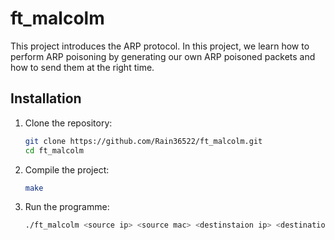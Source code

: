 # ft_malcolm

This project introduces the ARP protocol. In this project, we learn how to perform ARP poisoning by generating our own ARP poisoned packets and how to send them at the right time.

## Installation

1. Clone the repository:
   ```bash
   git clone https://github.com/Rain36522/ft_malcolm.git
   cd ft_malcolm
   ```
2. Compile the project:
   ```bash
   make
   ```
3. Run the programme:
   ```bash
   ./ft_malcolm <source ip> <source mac> <destinstaion ip> <destination address>
   ```

